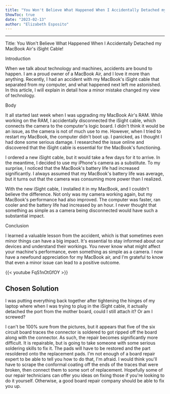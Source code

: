 ```yaml
---
title: "You Won't Believe What Happened When I Accidentally Detached my MacBook Air's iSight Cable!"
ShowToc: true 
date: "2023-02-13"
author: "Elizabeth Esposito"
---
```

*****
Title: You Won't Believe What Happened When I Accidentally Detached my MacBook Air's iSight Cable!

Introduction

When we talk about technology and machines, accidents are bound to happen. I am a proud owner of a MacBook Air, and I love it more than anything. Recently, I had an accident with my MacBook's iSight cable that separated from my computer, and what happened next left me astonished. In this article, I will explain in detail how a minor mistake changed my view of technology.

Body

It all started last week when I was upgrading my MacBook Air's RAM. While working on the RAM, I accidentally disconnected the iSight cable, which connects the camera to the computer's logic board. I didn't think it would be an issue, as the camera is not of much use to me. However, when I tried to restart my MacBook, the computer didn't boot up. I panicked, as I thought I had done some serious damage. I researched the issue online and discovered that the iSight cable is essential for the MacBook's functioning.

I ordered a new iSight cable, but it would take a few days for it to arrive. In the meantime, I decided to use my iPhone's camera as a substitute. To my surprise, I noticed that the MacBook's battery life had increased significantly. I always assumed that my MacBook's battery life was average, but it turns out that the camera was consuming more power than I realized. 

With the new iSight cable, I installed it in my MacBook, and I couldn't believe the difference. Not only was my camera working again, but my MacBook's performance had also improved. The computer was faster, ran cooler and the battery life had increased by an hour. I never thought that something as simple as a camera being disconnected would have such a substantial impact.

Conclusion

I learned a valuable lesson from the accident, which is that sometimes even minor things can have a big impact. It's essential to stay informed about our devices and understand their workings. You never know what might affect your machine's performance, even something as simple as a camera. I now have a newfound appreciation for my MacBook air, and I'm grateful to know that even a minor issue can lead to a positive outcome.

{{< youtube FqS1nOtGfOY >}} 



## Chosen Solution
 I was putting everything back together after tightening the hinges of my laptop where when I was trying to plug in the iSight cable, it actually detached the port from the mother board, could I still attach it? Or am I screwed?

 I can't be 100% sure from the pictures, but it appears that five of the six circuit board traces the connector is soldered to got ripped off the board along with the connector. As such, the repair becomes significantly more difficult. It is repairable, but is going to take someone with some serious soldering skills to fix it. The pads will have to be restored and the part resoldered onto the replacement pads.
I'm not enough of a board repair expert to be able to tell you how to do that, I'm afraid. I would think you'll have to scrape the conformal coating off the ends of the traces that were broken, then connect them to some sort of replacement. Hopefully some of our repair technicians can offer you ideas on fixing those if you're looking to do it yourself.
Otherwise, a good board repair company should be able to fix you up.




